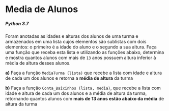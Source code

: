 # Media de Alunos
##### Python 3.7
Foram anotadas as idades e alturas dos alunos de uma turma e armazenados em uma
lista cujos elementos são sublistas com dois elementos: o primeiro é a idade do aluno e o segundo a sua altura.
Faça uma função que receba esta lista e utilizando as funções abaixo, determina e mostra quantos alunos com mais de `13` anos possuem altura inferior à média de altura desses alunos.

**a)** Faça a função `MediaTurma (lista)` que recebe a lista com idade e altura de cada um dos alunos e retorna a **média de altura** da turma

**b)** Faça a função `Conta_Baixinhos (lista, media)`, que recebe a lista com idade e altura de cada um dos alunos e a média de altura da turma, retornando quantos alunos com **mais de 13 anos estão abaixo da média** de altura da turma
